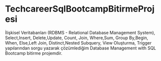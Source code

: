 # TechcareerSqlBootcampBitirmeProjesi
İlişkisel Veritabanları (RDBMS - Relational Database Management System), Select,Insert, Delete,Update, Count, Join, Where,Sum, Group By,Begin, When, Else,Left Join, Distinct,Nested Subquery, View Oluşturma, Trigger yapılarından sorgu yazarak çözümlediğim Database Management with SQL Bootcamp bitirme projemdir.
